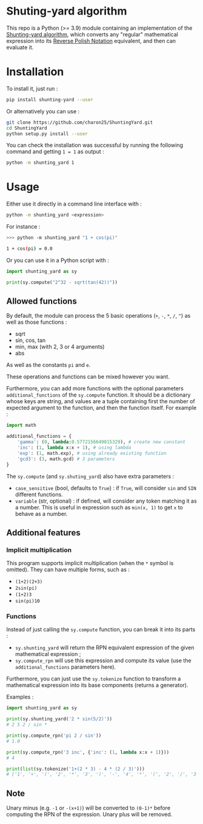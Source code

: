 # Shuting-yard algorithm

This repo is a Python (>= 3.9) module containing an implementation of the [Shunting-yard algorithm](https://en.wikipedia.org/wiki/Shunting_yard_algorithm), which converts any "regular" mathematical expression into its [Reverse Polish Notation](https://en.wikipedia.org/wiki/Reverse_Polish_notation) equivalent, and then can evaluate it.

# Installation

To install it, just run :

```bash
pip install shunting-yard --user
```

Or alternatively you can use :

```bash
git clone https://github.com/charon25/ShuntingYard.git
cd ShuntingYard
python setup.py install --user
```

You can check the installation was successful by running the following command and getting `1 = 1` as output :

```bash
python -m shunting_yard 1
```


# Usage

Either use it directly in a command line interface with :

```bash
python -m shunting_yard <expression>
```

For instance :

```bash
>>> python -m shunting_yard "1 + cos(pi)"

1 + cos(pi) = 0.0
```

Or you can use it in a Python script with :

```python
import shunting_yard as sy

print(sy.compute("2^32 - sqrt(tan(42))"))
```

## Allowed functions

By default, the module can process the 5 basic operations (`+`, `-`, `*`, `/`, `^`) as well as those functions :
 - sqrt
 - sin, cos, tan
 - min, max (with 2, 3 or 4 arguments)
 - abs

As well as the constants `pi` and `e`.

These operations and functions can be mixed however you want.

Furthermore, you can add more functions with the optional parameters `additional_functions` of the `sy.compute` function. It should be a dictionary whose keys are string, and values are a tuple containing first the number of expected argument to the function, and then the function itself. For example :

```python
import math

additional_functions = {
    'gamma': (0, lambda:0.5772156649015329), # create new constant
    'inc': (1, lambda x:x + 1), # using lambda
    'exp': (1, math.exp), # using already existing function
    'gcd3': (3, math.gcd) # 3 parameters
}
```

The `sy.compute` (and `sy.shuting_yard`) also have extra parameters :
 - `case_sensitive` (bool, defaults to `True`) : if `True`, will consider `sin` and `SIN` different functions.
 - `variable` (str, optional) : if defined, will consider any token matching it as a number. This is useful in expression such as `min(x, 1)` to get `x` to behave as a number.

## Additional features

### Implicit multiplication

This program supports implicit multiplication (when the `*` symbol is omitted). They can have multiple forms, such as :
- `(1+2)(2+3)`
- `2sin(pi)`
- `(1+2)3`
- `sin(pi)10`

### Functions

Instead of just calling the `sy.compute` function, you can break it into its parts :
 - `sy.shunting_yard` will return the RPN equivalent expression of the given mathematical expression ;
 - `sy.compute_rpn` will use this expression and compute its value (use the `additional_functions` parameters here).

Furthermore, you can just use the `sy.tokenize` function to transform a mathematical expression into its base components (returns a generator).

Examples :

```python
import shunting_yard as sy

print(sy.shunting_yard('2 * sin(5/2)'))
# 2 5 2 / sin *

print(sy.compute_rpn('pi 2 / sin'))
# 1.0

print(sy.compute_rpn('3 inc', {'inc': (1, lambda x:x + 1)}))
# 4

print(list(sy.tokenize('1+(2 * 3) - 4 * (2 / 3)')))
# ['1', '+', '(', '2', '*', '3', ')', '-', '4', '*', '(', '2', '/', '3', ')']

```

## Note

Unary minus (e.g. `-1` or `-(x+1)`) will be converted to `(0-1)*` before computing the RPN of the expression. Unary plus will be removed.
